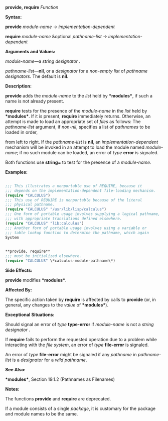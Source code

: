 **provide, require** *Function* 



**Syntax:** 



**provide** *module-name → implementation-dependent* 



**require** *module-name* &amp;optional *pathname-list → implementation-dependent* 



**Arguments and Values:** 



*module-name*—a *string designator* . 



*pathname-list*—**nil**, or a *designator* for a *non-empty list* of *pathname designators*. The default is **nil**. 



**Description:** 



**provide** adds the *module-name* to the *list* held by **\*modules\***, if such a name is not already present. 



**require** tests for the presence of the *module-name* in the *list* held by **\*modules\***. If it is present, **require** immediately returns. Otherwise, an attempt is made to load an appropriate set of *files* as follows: The *pathname-list* argument, if *non-nil*, specifies a list of *pathnames* to be loaded in order, 



from left to right. If the *pathname-list* is **nil**, an *implementation-dependent* mechanism will be invoked in an attempt to load the module named *module-name*; if no such module can be loaded, an error of *type* **error** is signaled. 



Both functions use **string=** to test for the presence of a *module-name*. 



**Examples:**
```lisp
 
;;; This illustrates a nonportable use of REQUIRE, because it 
;;; depends on the implementation-dependent file-loading mechanism. 
(require "CALCULUS") 
;;; This use of REQUIRE is nonportable because of the literal 
;;; physical pathname. 
(require "CALCULUS" "/usr/lib/lisp/calculus") 
;;; One form of portable usage involves supplying a logical pathname, 
;;; with appropriate translations defined elsewhere. 
(require "CALCULUS" "lib:calculus") 
;;; Another form of portable usage involves using a variable or 
;;; table lookup function to determine the pathname, which again 
System 
 
 
**provide, require** 
;;; must be initialized elsewhere. 
(require "CALCULUS" \*calculus-module-pathname\*) 

```
**Side Effects:** 



**provide** modifies **\*modules\***. 



**Affected By:** 



The specific action taken by **require** is affected by calls to **provide** (or, in general, any changes to the *value* of **\*modules\***). 



**Exceptional Situations:** 



Should signal an error of *type* **type-error** if *module-name* is not a *string designator* . 



If **require** fails to perform the requested operation due to a problem while interacting with the *file system*, an error of *type* **file-error** is signaled. 



An error of *type* **file-error** might be signaled if any *pathname* in *pathname-list* is a *designator* for a *wild pathname*. 



**See Also:** 



**\*modules\***, Section 19.1.2 (Pathnames as Filenames) 



**Notes:** 



The functions **provide** and **require** are deprecated. 



If a module consists of a single *package*, it is customary for the package and module names to be the same. 





